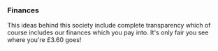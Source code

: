 ### Finances

This ideas behind this society include complete transparency which of course includes our finances which you pay into. It's only fair you see where you're £3.60 goes!


 
